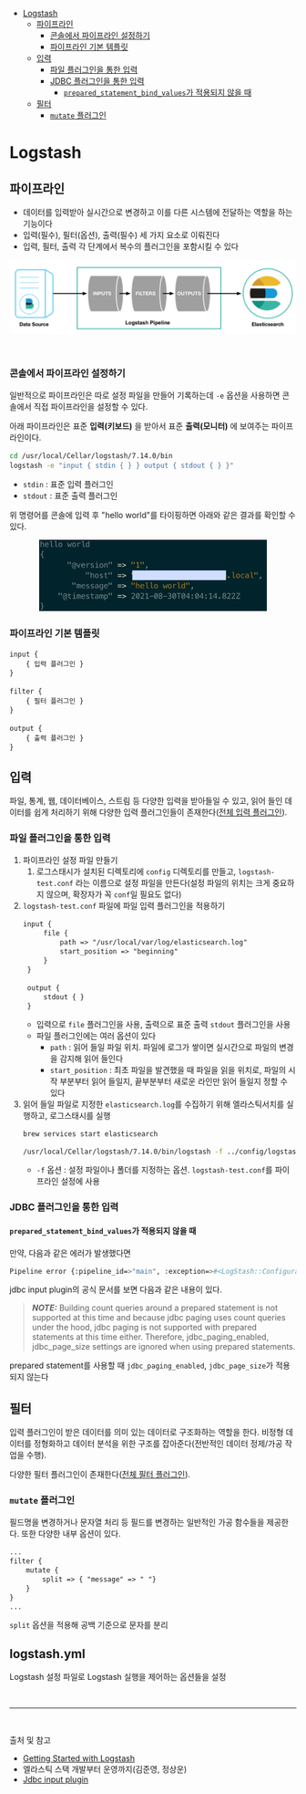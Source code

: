 - [Logstash](#logstash)
  - [파이프라인](#파이프라인)
    - [콘솔에서 파이프라인 설정하기](#콘솔에서-파이프라인-설정하기)
    - [파이프라인 기본 템플릿](#파이프라인-기본-템플릿)
  - [입력](#입력)
    - [파일 플러그인을 통한 입력](#파일-플러그인을-통한-입력)
    - [JDBC 플러그인을 통한 입력](#jdbc-플러그인을-통한-입력)
      - [`prepared_statement_bind_values`가 적용되지 않을 때](#prepared_statement_bind_values가-적용되지-않을-때)
  - [필터](#필터)
    - [`mutate` 플러그인](#mutate-플러그인)

# Logstash

## 파이프라인
- 데이터를 입력받아 실시간으로 변경하고 이를 다른 시스템에 전달하는 역할을 하는 기능이다
- 입력(필수), 필터(옵션), 출력(필수) 세 가지 요소로 이뤄진다
- 입력, 필터, 출력 각 단계에서 복수의 플러그인을 포함시킬 수 있다

<p align="center">
    <img src="../image/logstash_pipeline.png"  width="600" height="auto">
</p>

<br/>

### 콘솔에서 파이프라인 설정하기

일반적으로 파이프라인은 따로 설정 파일을 만들어 기록하는데 `-e` 옵션을 사용하면 콘솔에서 직접 파이프라인을 설정할 수 있다.

아래 파이프라인은 표준 **입력(키보드)** 을 받아서 표준 **출력(모니터)** 에 보여주는 파이프라인이다.

```bash
cd /usr/local/Cellar/logstash/7.14.0/bin
logstash -e "input { stdin { } } output { stdout { } }"
```

- `stdin` : 표준 입력 플러그인
- `stdout` : 표준 출력 플러그인

위 명령어를 콘솔에 입력 후 "hello world"를 타이핑하면 아래와 같은 결과를 확인할 수 있다.

<p align="center">
    <img src="../image/logstash_local_console_pipeline.png"  width="400" height="auto">
</p>

### 파이프라인 기본 템플릿
```
input {
    { 입력 플러그인 }
}

filter {
    { 필터 플러그인 }
}

output {
    { 출력 플러그인 }
}
```

## 입력

파일, 통계, 웹, 데이터베이스, 스트림 등 다양한 입력을 받아들일 수 있고, 읽어 들인 데이터를 쉽게 처리하기 위해 다양한 입력 플러그인들이 존재한다([전체 입력 플러그인](https://www.elastic.co/guide/en/logstash/7.10/input-plugins.html)).

### 파일 플러그인을 통한 입력

1. 파이프라인 설정 파일 만들기
   1. 로그스태시가 설치된 디렉토리에 `config` 디렉토리를 만들고, `logstash-test.conf` 라는 이름으로 설정 파일을 만든다(설정 파일의 위치는 크게 중요하지 않으며, 확장자가 꼭 `conf`일 필요도 없다)
2. `logstash-test.conf` 파일에 파일 입력 플러그인을 적용하기
   ```
   input {
        file {
            path => "/usr/local/var/log/elasticsearch.log"
            start_position => "beginning"
        }
    }

    output {
        stdout { }
    }
   ```
    - 입력으로 `file` 플러그인을 사용, 출력으로 표준 출력 `stdout` 플러그인을 사용
    - 파일 플러그인에는 여러 옵션이 있다
      - `path` : 읽어 들일 파일 위치. 파일에 로그가 쌓이면 실시간으로 파일의 변경을 감지해 읽어 들인다
      - `start_position` : 최초 파일을 발견했을 때 파일을 읽을 위치로, 파일의 시작 부분부터 읽어 들일지, 끝부분부터 새로운 라인만 읽어 들일지 정할 수 있다
3. 읽어 들일 파일로 지정한 `elasticsearch.log`를 수집하기 위해 엘라스틱서치를 실행하고, 로그스태시를 실행
   ```bash
   brew services start elasticsearch
   ```
   ```bash
   /usr/local/Cellar/logstash/7.14.0/bin/logstash -f ../config/logstash-test.conf
   ```
   - `-f` 옵션 : 설정 파일이나 폴더를 지정하는 옵션. `logstash-test.conf`를 파이프라인 설정에 사용

### JDBC 플러그인을 통한 입력

#### `prepared_statement_bind_values`가 적용되지 않을 때

만약, 다음과 같은 에러가 발생했다면

```bash
Pipeline error {:pipeline_id=>"main", :exception=>#<LogStash::ConfigurationError: Prepared Statement Mode validation errors: JDBC pagination cannot be used at this time>,
```

jdbc input plugin의 공식 문서를 보면 다음과 같은 내용이 있다.

> **_NOTE:_**  Building count queries around a prepared statement is not supported at this time and because jdbc paging uses count queries under the hood, jdbc paging is not supported with prepared statements at this time either. Therefore, jdbc_paging_enabled, jdbc_page_size settings are ignored when using prepared statements.

prepared statement를 사용할 때 `jdbc_paging_enabled`, `jdbc_page_size`가 적용되지 않는다

## 필터

입력 플러그인이 받은 데이터를 의미 있는 데이터로 구조화하는 역할을 한다. 비정형 데이터를 정형화하고 데이터 분석을 위한 구조를 잡아준다(전반적인 데이터 정제/가공 작업을 수행).

다양한 필터 플러그인이 존재한다([전체 필터 플러그인](https://www.elastic.co/guide/en/logstash/7.10/filter-plugins.html)).

### `mutate` 플러그인
필드명을 변경하거나 문자열 처리 등 필드를 변경하는 일반적인 가공 함수들을 제공한다. 또한 다양한 내부 옵션이 있다.

```
...
filter {
    mutate {
        split => { "message" => " "}
    }
}
...
```
`split` 옵션을 적용해 공백 기준으로 문자를 분리

## logstash.yml
Logstash 설정 파일로 Logstash 실행을 제어하는 옵션들을 설정

<br/>

---

<br/>

출처 및 참고
- [Getting Started with Logstash](https://www.elastic.co/guide/en/logstash/7.10/first-event.html)
- 엘라스틱 스택 개발부터 운영까지(김준영, 정상운)
- [Jdbc input plugin](https://www.elastic.co/guide/en/logstash/master/plugins-inputs-jdbc.html#plugins-inputs-jdbc-use_column_value)